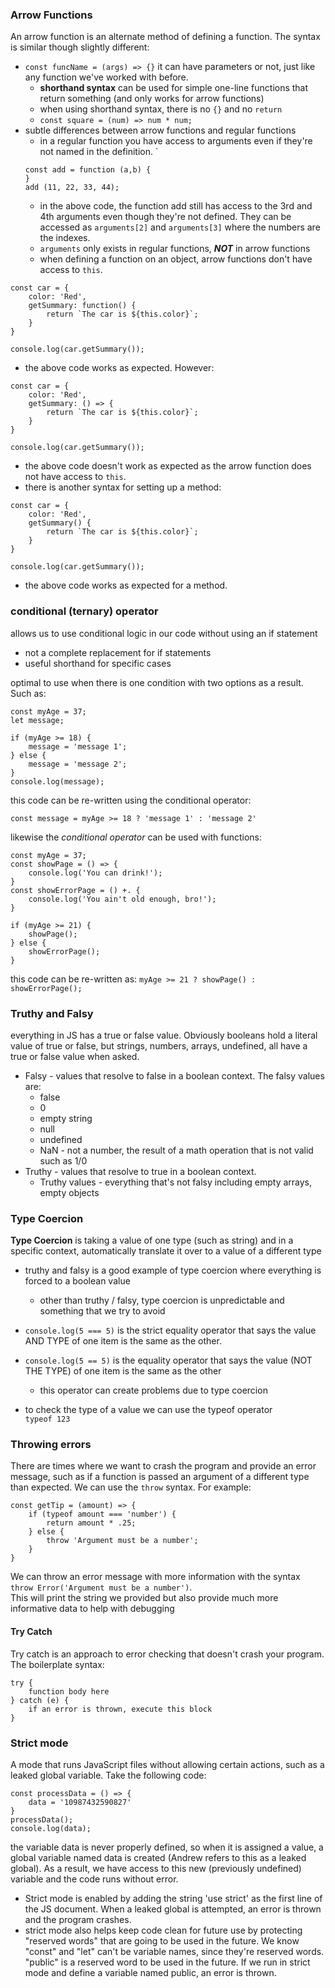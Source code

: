 ### Arrow Functions  
An arrow function is an alternate method of defining a function.  The syntax is similar though slightly different:
* `const funcName = (args) => {}`  it can have parameters or not, just like any function we've worked with before.
    * **shorthand syntax** can be used for simple one-line functions that return something (and only works for arrow functions)
    * when using shorthand syntax, there is no `{}` and no `return`
    * `const square = (num) => num * num;`
* subtle differences between arrow functions and regular functions
    * in a regular function you have access to arguments even if they're not named in the definition.  `
    ```
    const add = function (a,b) {
    }
    add (11, 22, 33, 44);
    ```
    * in the above code, the function add still has access to the 3rd and 4th arguments even though they're not defined.  They can be accessed as `arguments[2]` and `arguments[3]` where the numbers are the indexes.
    * `arguments` only exists in regular functions, ***NOT*** in arrow functions
    * when defining a function on an object, arrow functions don't have access to `this`.
```
const car = {
    color: 'Red',
    getSummary: function() {
        return `The car is ${this.color}`;
    }
}

console.log(car.getSummary());
```
* the above code works as expected.  However:
```
const car = {
    color: 'Red',
    getSummary: () => {
        return `The car is ${this.color}`;
    }
}

console.log(car.getSummary());
```
* the above code doesn't work as expected as the arrow function does not have access to `this`.
* there is another syntax for setting up a method:
```
const car = {
    color: 'Red',
    getSummary() {
        return `The car is ${this.color}`;
    }
}

console.log(car.getSummary());
```
* the above code works as expected for a method.

### conditional (ternary) operator  
allows us to use conditional logic in our code without using an if statement
* not a complete replacement for if statements
* useful shorthand for specific cases  

optimal to use when there is one condition with two options as a result.  Such as:  

```
const myAge = 37;
let message;

if (myAge >= 18) {
    message = 'message 1';    
} else {
    message = 'message 2';
}
console.log(message);
```  

this code can be re-written using the conditional operator:  

`const message = myAge >= 18 ? 'message 1' : 'message 2'`

likewise the _conditional operator_ can be used with functions:

```
const myAge = 37;
const showPage = () => {
    console.log('You can drink!');
}
const showErrorPage = () +. {
    console.log('You ain't old enough, bro!');
}

if (myAge >= 21) {
    showPage();
} else {
    showErrorPage();
}
```  

this code can be re-written as:
`myAge >= 21 ? showPage() : showErrorPage();`

### Truthy and Falsy  
everything in JS has a true or false value.  Obviously booleans hold a literal value of true or false, but strings, numbers, arrays, undefined, all have a true or false value when asked.

* Falsy - values that resolve to false in a boolean context.  The falsy values are:
    * false
    * 0
    * empty string
    * null
    * undefined
    * NaN - not a number, the result of a math operation that is not valid such as 1/0
* Truthy - values that resolve to true in a boolean context.  
    * Truthy values - everything that's not falsy including empty arrays, empty objects

### Type Coercion
**Type Coercion** is taking a value of one type (such as string) and in a specific context, automatically translate it over to a value of a different type
* truthy and falsy is a good example of type coercion where everything is forced to a boolean value
    * other than truthy / falsy, type coercion is unpredictable and something that we try to avoid
* `console.log(5 === 5)` is the strict equality operator that says the value AND TYPE of one item is the same as the other.  
* `console.log(5 == 5)` is the equality operator that says the value (NOT THE TYPE) of one item is the same as the other
    * this operator can create problems due to type coercion

* to check the type of a value we can use the typeof operator  
`typeof 123`

### Throwing errors  
There are times where we want to crash the program and provide an error message, such as if a function is passed an argument of a different type than expected.  We can use the `throw` syntax.  For example:  

```
const getTip = (amount) => {
    if (typeof amount === 'number') {
        return amount * .25;
    } else {
        throw 'Argument must be a number';
    }
}
```  

We can throw an error message with more information with the syntax  
 `throw Error('Argument must be a number')`.  
 This will print the string we provided but also provide much more informative data to help with debugging  
 #### Try Catch  
 Try catch is an approach to error checking that doesn't crash your program.  The boilerplate syntax:  

 ```
 try {
     function body here
 } catch (e) {
     if an error is thrown, execute this block
 }
 ```

### Strict mode
A mode that runs JavaScript files without allowing certain actions, such as a leaked global variable.  Take the following code:  
```
const processData = () => {
    data = '10987432590827'
}
processData();
console.log(data);
```  

the variable data is never properly defined, so when it is assigned a value, a global variable named data is created (Andrew refers to this as a leaked global).  As a result, we have access to this new (previously undefined) variable and the code runs without error.

* Strict mode is enabled by adding the string 'use strict' as the first line of the JS document.  When a leaked global is attempted, an error is thrown and the program crashes.
* strict mode also helps keep code clean for future use by protecting "reserved words" that are going to be used in the future.  We know "const" and "let" can't be variable names, since they're reserved words.  "public" is a reserved word to be used in the future.  If we run in strict mode and define a variable named public, an error is thrown.